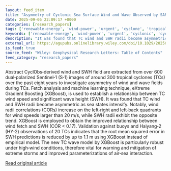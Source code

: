```yaml
---
layout: feed_item
title: "Asymmetry of Cyclonic Sea Surface Wind and Wave Observed by SAR"
date: 2025-09-05 22:09:17 +0000
categories: [research_papers]
tags: ['renewable-energy', 'wind-power', 'urgent', 'cyclone', 'tropical-storms']
keywords: ['renewable-energy', 'wind-power', 'urgent', 'cyclonic', 'cyclone', 'surface', 'asymmetry', 'tropical-storms']
description: "It was found that TC wind and SWH radii become asymmetric as sea states intensify"
external_url: https://agupubs.onlinelibrary.wiley.com/doi/10.1029/2025GL116600?af=R
is_feed: true
source_feed: "Wiley: Geophysical Research Letters: Table of Contents"
feed_category: "research_papers"
---
```


Abstract CyclObs‐derived wind and SWH field are extracted from over 600 dual‐polarized Sentinel‐1 (S‐1) images of around 300 tropical cyclones (TCs) over the past eight years to investigate asymmetry of wind and wave fields during TCs. Fetch analysis and machine learning technique, eXtreme Gradient Boosting (XGBoost), is used to establish a relationship between TC wind speed and significant wave height (SWH). It was found that TC wind and SWH radii become asymmetric as sea states intensify. Notably, wind radii correlations (CORs) increase on the left‐right and left‐back quadrants for wind speeds larger than 20 m/s, while SWH radii exhibit the opposite trend. XGBoost is employed to obtain the improved relationship between wind fetch and SWH (COR < 0.17). Validation against buoys and Haiyang‐2 (HY‐2) observations of 20 TCs indicates that the root mean squared error in SWH predictions is reduced by up to 1.1 m using XGBoost instead of empirical model. The new TC wave model by XGBoost is particularly robust under high‐wind conditions, therefore vital for warning and mitigation of extreme storms and improved parameterizations of air‐sea interaction.

[Read original article](https://agupubs.onlinelibrary.wiley.com/doi/10.1029/2025GL116600?af=R)
